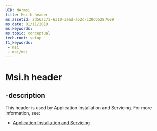 ```yaml
---
UID: NA:msi
title: Msi.h header
ms.assetid: 2d56ac71-6310-3ead-a52c-c20d65287609
ms.date: 01/11/2019
ms.keywords: 
ms.topic: conceptual
tech.root: setup
f1_keywords:
 - msi
 - msi/msi
---
```


# Msi.h header


## -description

This header is used by Application Installation and Servicing. For more information, see:

- [Application Installation and Servicing](../_setup/index.md)

